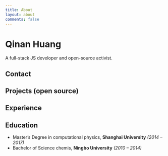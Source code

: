 ```yaml
---
title: About
layout: about
comments: false
---
```

# Qinan Huang

A full-stack JS developer and open-source activist.

## Contact



## Projects (open source)



##  Experience



## Education

- Master’s Degree in computational physics, **Shanghai University** *(2014 – 2017)*
- Bachelor of Science chemis, **Ningbo University** *(2010 – 2014)*
